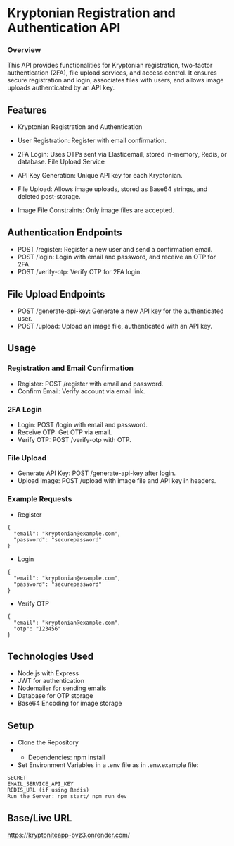 # Kryptonian Registration and Authentication API
### Overview
This API provides functionalities for Kryptonian registration, two-factor authentication (2FA), file upload services, and access control. It ensures secure registration and login, associates files with users, and allows image uploads authenticated by an API key.

## Features
* Kryptonian Registration and Authentication

* User Registration: Register with email confirmation.
* 2FA Login: Uses OTPs sent via Elasticemail, stored in-memory, Redis, or database.
File Upload Service

* API Key Generation: Unique API key for each Kryptonian.
* File Upload: Allows image uploads, stored as Base64 strings, and deleted post-storage.
* Image File Constraints: Only image files are accepted.

## Authentication Endpoints
* POST /register: Register a new user and send a confirmation email.
* POST /login: Login with email and password, and receive an OTP for 2FA.
* POST /verify-otp: Verify OTP for 2FA login.
## File Upload Endpoints
* POST /generate-api-key: Generate a new API key for the authenticated user.
* POST /upload: Upload an image file, authenticated with an API key.
## Usage
### Registration and Email Confirmation
* Register: POST /register with email and password.
* Confirm Email: Verify account via email link.
### 2FA Login
* Login: POST /login with email and password.
* Receive OTP: Get OTP via email.
* Verify OTP: POST /verify-otp with OTP.
### File Upload
* Generate API Key: POST /generate-api-key after login.
* Upload Image: POST /upload with image file and API key in headers.
### Example Requests
* Register
````
{
  "email": "kryptonian@example.com",
  "password": "securepassword"
}
````
* Login
````
{
  "email": "kryptonian@example.com",
  "password": "securepassword"
}
````
* Verify OTP
````
{
  "email": "kryptonian@example.com",
  "otp": "123456"
}
````
## Technologies Used
* Node.js with Express
* JWT for authentication
* Nodemailer for sending emails
* Database for OTP storage
* Base64 Encoding for image storage
## Setup
* Clone the Repository
* * Dependencies: npm install
* Set Environment Variables in a .env file as in .env.example file:
````
SECRET
EMAIL_SERVICE_API_KEY
REDIS_URL (if using Redis)
Run the Server: npm start/ npm run dev
````

## Base/Live URL
https://kryptoniteapp-bvz3.onrender.com/
